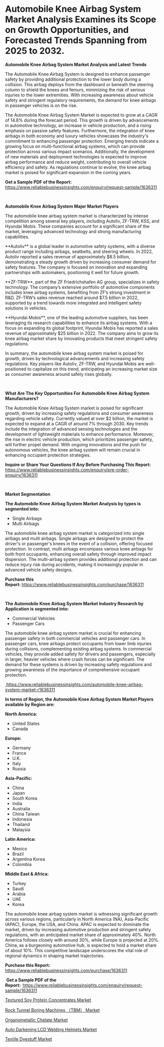 <p><h1>Automobile Knee Airbag System Market Analysis Examines its Scope on Growth Opportunities, and Forecasted Trends Spanning from 2025 to 2032.</h1></p><p><strong>Automobile Knee Airbag System Market Analysis and Latest Trends</strong></p>
<p><p>The Automobile Knee Airbag System is designed to enhance passenger safety by providing additional protection to the lower body during a collision. This airbag deploys from the dashboard or beneath the steering column to shield the knees and femurs, minimizing the risk of serious injuries to the lower extremities. With increasing awareness about vehicle safety and stringent regulatory requirements, the demand for knee airbags in passenger vehicles is on the rise.</p><p>The Automobile Knee Airbag System Market is expected to grow at a CAGR of 14.8% during the forecast period. This growth is driven by advancements in automotive technology, an increase in vehicle production, and a rising emphasis on passive safety features. Furthermore, the integration of knee airbags in both economy and luxury vehicles showcases the industry's commitment to enhancing passenger protection. Emerging trends indicate a growing focus on multi-functional airbag systems, which can provide protection across various impact scenarios. Additionally, the development of new materials and deployment technologies is expected to improve airbag performance and reduce weight, contributing to overall vehicle efficiency and safety. As regulations continue to evolve, the knee airbag market is poised for significant expansion in the coming years.</p></p>
<p><strong>Get a Sample PDF of the Report:&nbsp;</strong> <a href="https://www.reliablebusinessinsights.com/enquiry/request-sample/1636311?utm_campaign=63&utm_medium=2&utm_source=Github&utm_content=ia&utm_term=24032025&utm_id=automobile-knee-airbag-system">https://www.reliablebusinessinsights.com/enquiry/request-sample/1636311</a></p>
<p>&nbsp;</p>
<p><strong>Automobile Knee Airbag System Major Market Players</strong></p>
<p><p>The automobile knee airbag system market is characterized by intense competition among several key players, including Autoliv, ZF-TRW, KSS, and Hyundai Mobis. These companies account for a significant share of the market, leveraging advanced technology and strong manufacturing capabilities.</p><p>**Autoliv** is a global leader in automotive safety systems, with a diverse product range including airbags, seatbelts, and steering wheels. In 2022, Autoliv reported a sales revenue of approximately $8.5 billion, demonstrating a steady growth driven by increasing consumer demand for safety features. The company is focused on innovation and expanding partnerships with automakers, positioning it well for future growth.</p><p>**ZF-TRW**, part of the ZF Friedrichshafen AG group, specializes in safety technology. The company’s extensive portfolio of automotive components includes knee airbag systems, benefiting from ZF’s strong investment in R&D. ZF-TRW’s sales revenue reached around $7.5 billion in 2022, supported by a trend towards more integrated and intelligent safety solutions in vehicles.</p><p>**Hyundai Mobis**, one of the leading automotive suppliers, has been leveraging its research capabilities to enhance its airbag systems. With a focus on expanding its global footprint, Hyundai Mobis has reported a sales revenue of approximately $25 billion in 2022. The company aims to grow its knee airbag market share by innovating products that meet stringent safety regulations.</p><p>In summary, the automobile knee airbag system market is poised for growth, driven by technological advancements and increasing safety regulations. Key players like Autoliv, ZF-TRW, and Hyundai Mobis are well-positioned to capitalize on this trend, anticipating an increasing market size as consumer awareness around safety rises globally.</p></p>
<p>&nbsp;</p>
<p><strong>What Are The Key Opportunities For Automobile Knee Airbag System Manufacturers?</strong></p>
<p><p>The Automobile Knee Airbag System market is poised for significant growth, driven by increasing safety regulations and consumer awareness regarding vehicle safety. Currently valued at over $2 billion, the market is expected to expand at a CAGR of around 7% through 2030. Key trends include the integration of advanced sensing technologies and the development of lightweight materials to enhance performance. Moreover, the rise in electric vehicle production, which prioritizes passenger safety, will further propel demand. With ongoing innovations and the push for autonomous vehicles, the knee airbag system will remain crucial in enhancing occupant protection strategies.</p></p>
<p><strong>Inquire or Share Your Questions If Any Before Purchasing This Report:</strong> <a href="https://www.reliablebusinessinsights.com/enquiry/pre-order-enquiry/1636311?utm_campaign=63&utm_medium=2&utm_source=Github&utm_content=ia&utm_term=24032025&utm_id=automobile-knee-airbag-system">https://www.reliablebusinessinsights.com/enquiry/pre-order-enquiry/1636311</a></p>
<p>&nbsp;</p>
<p><strong>Market Segmentation</strong></p>
<p><strong>The Automobile Knee Airbag System Market Analysis by types is segmented into:</strong></p>
<p><ul><li>Single Airbags</li><li>Multi Airbags</li></ul></p>
<p><p>The automobile knee airbag system market is categorized into single airbags and multi airbags. Single airbags are designed to protect the driver's or passenger's knees in the event of a collision, offering focused protection. In contrast, multi airbags encompass various knee airbags for both front occupants, enhancing overall safety through improved impact dispersion. The multi-airbag system provides additional protection and can reduce injury risk during accidents, making it increasingly popular in advanced vehicle safety designs.</p></p>
<p><strong>Purchase this Report:&nbsp;</strong><a href="https://www.reliablebusinessinsights.com/purchase/1636311?utm_campaign=63&utm_medium=2&utm_source=Github&utm_content=ia&utm_term=24032025&utm_id=automobile-knee-airbag-system">https://www.reliablebusinessinsights.com/purchase/1636311</a></p>
<p>&nbsp;</p>
<p><strong>The Automobile Knee Airbag System Market Industry Research by Application is segmented into:</strong></p>
<p><ul><li>Commercial Vehicles</li><li>Passenger Cars</li></ul></p>
<p><p>The automobile knee airbag system market is crucial for enhancing passenger safety in both commercial vehicles and passenger cars. In passenger cars, knee airbags protect occupants from lower limb injuries during collisions, complementing existing airbag systems. In commercial vehicles, they provide added safety for drivers and passengers, especially in larger, heavier vehicles where crash forces can be significant. The demand for these systems is driven by increasing safety regulations and growing awareness of the importance of comprehensive occupant protection.</p></p>
<p><a href="https://www.reliablebusinessinsights.com/automobile-knee-airbag-system-market-r1636311?utm_campaign=63&utm_medium=2&utm_source=Github&utm_content=ia&utm_term=24032025&utm_id=automobile-knee-airbag-system">&nbsp;https://www.reliablebusinessinsights.com/automobile-knee-airbag-system-market-r1636311</a></p>
<p><strong>In terms of Region, the Automobile Knee Airbag System Market Players available by Region are:</strong></p>
<p>
    <p> <strong> North America: </strong>
        <ul>
            <li>United States</li>
            <li>Canada</li>
        </ul>
        </p> 
    <p> <strong> Europe: </strong>
        <ul>
            <li>Germany</li>
            <li>France</li>
            <li>U.K.</li>
            <li>Italy</li>
            <li>Russia</li>
        </ul>
        </p> 
    <p> <strong> Asia-Pacific: </strong>
        <ul>
            <li>China</li>
            <li>Japan</li>
            <li>South Korea</li>
            <li>India</li>
            <li>Australia</li>
            <li>China Taiwan</li>
            <li>Indonesia</li>
            <li>Thailand</li>
            <li>Malaysia</li>
        </ul>
        </p> 
    <p> <strong> Latin America: </strong>
        <ul>
            <li>Mexico</li>
            <li>Brazil</li>
            <li>Argentina Korea</li>
            <li>Colombia</li>
        </ul>
        </p> 
    <p> <strong> Middle East & Africa: </strong>
        <ul>
            <li>Turkey</li>
            <li>Saudi</li>
            <li>Arabia</li>
            <li>UAE</li>
            <li>Korea</li>
        </ul>
    </p>
    </p>
<p><p>The automobile knee airbag system market is witnessing significant growth across various regions, particularly in North America (NA), Asia-Pacific (APAC), Europe, the USA, and China. APAC is expected to dominate the market, driven by increasing automotive production and stringent safety regulations, with an anticipated market share of approximately 40%. North America follows closely with around 30%, while Europe is projected at 20%. China, as a burgeoning automotive hub, is expected to hold a market share of about 10%. This competitive landscape underscores the vital role of regional dynamics in shaping market trajectories.</p></p>
<p><strong>Purchase this Report: </strong><a href="https://www.reliablebusinessinsights.com/purchase/1636311?utm_campaign=63&utm_medium=2&utm_source=Github&utm_content=ia&utm_term=24032025&utm_id=automobile-knee-airbag-system">https://www.reliablebusinessinsights.com/purchase/1636311</a></p>
<p>&nbsp;<strong>Get a Sample PDF of the Report:&nbsp;&nbsp;</strong><a href="https://www.reliablebusinessinsights.com/enquiry/request-sample/1636311?utm_campaign=63&utm_medium=2&utm_source=Github&utm_content=ia&utm_term=24032025&utm_id=automobile-knee-airbag-system">https://www.reliablebusinessinsights.com/enquiry/request-sample/1636311</a></p>
<p><strong></strong></p>
<p><p><a href="https://github.com/chlihakwatsi/Market-Research-Report-List-1/blob/main/textured-soy-protein-concentrates-market.md?utm_campaign=63&utm_medium=2&utm_source=Github&utm_content=ia&utm_term=24032025&utm_id=automobile-knee-airbag-system">Textured Soy Protein Concentrates Market</a></p><p><a href="https://github.com/jemmysolin5k/Market-Research-Report-List-1/blob/main/rock-tunnel-boring-machines-tbm-market.md?utm_campaign=63&utm_medium=2&utm_source=Github&utm_content=ia&utm_term=24032025&utm_id=automobile-knee-airbag-system">Rock Tunnel Boring Machines （TBM） Market</a></p><p><a href="https://github.com/sokurgleyde/Market-Research-Report-List-1/blob/main/organometallic-chelate-market.md?utm_campaign=63&utm_medium=2&utm_source=Github&utm_content=ia&utm_term=24032025&utm_id=automobile-knee-airbag-system">Organometallic Chelate Market</a></p><p><a href="https://github.com/kocssequen/Market-Research-Report-List-1/blob/main/auto-darkening-lcd-welding-helmets-market.md?utm_campaign=63&utm_medium=2&utm_source=Github&utm_content=ia&utm_term=24032025&utm_id=automobile-knee-airbag-system">Auto Darkening LCD Welding Helmets Market</a></p><p><a href="https://github.com/keeniielokl/Market-Research-Report-List-1/blob/main/textile-dyestuff-market.md?utm_campaign=63&utm_medium=2&utm_source=Github&utm_content=ia&utm_term=24032025&utm_id=automobile-knee-airbag-system">Textile Dyestuff Market</a></p></p>